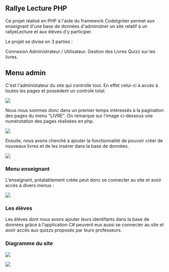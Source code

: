 ## Rallye Lecture PHP

Ce projet réalisé en PHP à l'aide du framework CodeIgniter permet aux enseignant d'une base de données d'administrer un site relatif à un rallyeLecture et aux élèves d'y participer.

Le projet se divise en 3 parties :

Connexion Administrateur / Utilisateur.
Gestion des Livres
Quizz sur les livres.

## Menu admin

C'est l'administateur du site qui controlle tout. En effet celui-ci à accès à toutes les pages et possèdent un controle total.

![](https://image.noelshack.com/fichiers/2019/15/1/1554749033-capture3.png)

Nous nous sommes donc dans un premier temps intéressés à la pagination des pages du menu "LIVRE". On remarque sur l'image ci-dessous une numérotation des pages réalisées en php.

![](https://image.noelshack.com/fichiers/2019/15/1/1554749036-capture4.png)

Ensuite, nous avons cherché à ajouter la fonctionnalité de pouvoir créer de nouveaux livres et de les insérer dans la base de données.

![](https://image.noelshack.com/fichiers/2019/15/1/1554749034-capture5.png)



### Menu enseignant

L'enseignant, préalablement créée peut donc se connecter au site et avoir accès à divers menus :

![](https://image.noelshack.com/fichiers/2019/15/1/1554749032-capture2.png)


### Les éléves

Les éléves dont nous avons ajouter leurs identifants dans la base de données grâce à l'application C# peuvent eux aussi se connecter au site et avoir accès aux quizzs proposés par leurs professeurs.


### Diagramme du site

![](https://raw.githubusercontent.com/AureohDev/RallyeLectureWebApp/master/Github/Schema/schemaDbRallyeLecture.PNG)

![](https://raw.githubusercontent.com/AureohDev/RallyeLectureWebApp/master/Github/Schema/schemaDbAauth.PNG)

